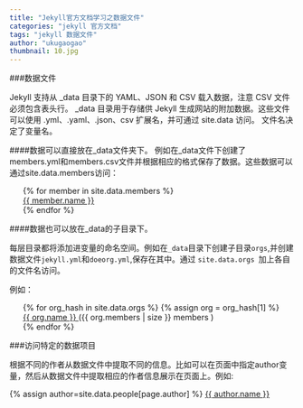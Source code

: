 ```yaml
---
title: "Jekyll官方文档学习之数据文件"
categories: "jekyll 官方文档"
tags: "jekyll 数据文件"
author: "ukugaogao"
thumbnail: 10.jpg
---
```

###数据文件

Jekyll 支持从 _data 目录下的 YAML、JSON 和 CSV 载入数据，注意 CSV 文件必须包含表头行。<!--more-->
_data 目录用于存储供 Jekyll 生成网站的附加数据。这些文件可以使用 .yml、.yaml、.json、csv 扩展名，并可通过 site.data 访问。
文件名决定了变量名。

####数据可以直接放在_data文件夹下。
例如在_data文件下创建了members.yml和members.csv文件并根据相应的格式保存了数据。这些数据可以通过site.data.members访问：
<ul class="list">
{% for member in site.data.members %}
  <li>
    <a href="http://github.com/{{ member.github }}">{{ member.name }}</a>
  </li>
{% endfor %}
</ul>

####数据也可以放在_data的子目录下。

每层目录都将添加进变量的命名空间。例如在`_data`目录下创建子目录`orgs`,并创建数据文件`jekyll.yml`和`doeorg.yml`,保存在其中。通过 `site.data.orgs `加上各自的文件名访问。

例如：
<ul class="list">
{% for org_hash in site.data.orgs %}
{% assign org = org_hash[1] %}
  <li>
    <a href="https://github.com/{{ org.username }}">
      {{ org.name }}
    </a>
    ({{ org.members | size }} members )
  </li>
{% endfor %}
</ul>

###访问特定的数据项目

根据不同的作者从数据文件中提取不同的信息。比如可以在页面中指定author变量，然后从数据文件中提取相应的作者信息展示在页面上。例如:

{% assign author=site.data.people[page.author] %}
<a rel="author" href="{{ author.site }}">{{ author.name }}</a>

<style type="text/css">
.list{
	list-style:none;
}
.list li{
	font-size:14px;
}
</style>